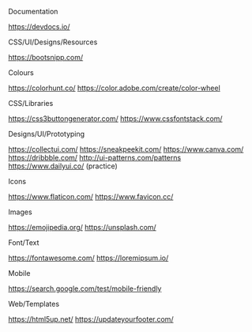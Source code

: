 Documentation

https://devdocs.io/


CSS/UI/Designs/Resources


https://bootsnipp.com/


Colours

https://colorhunt.co/
https://color.adobe.com/create/color-wheel


CSS/Libraries

https://css3buttongenerator.com/
https://www.cssfontstack.com/



Designs/UI/Prototyping

https://collectui.com/
https://sneakpeekit.com/
https://www.canva.com/
https://dribbble.com/
http://ui-patterns.com/patterns
https://www.dailyui.co/ (practice)



Icons

https://www.flaticon.com/
https://www.favicon.cc/


Images

https://emojipedia.org/
https://unsplash.com/


Font/Text

https://fontawesome.com/
https://loremipsum.io/


Mobile

https://search.google.com/test/mobile-friendly




Web/Templates

https://html5up.net/
https://updateyourfooter.com/

